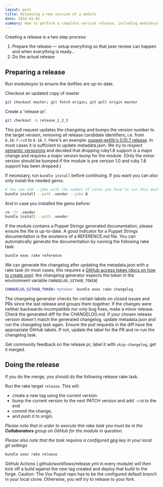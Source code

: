 ```yaml
---
layout: post
title: Releasing a new version of a module
date: 2016-01-01
summary: How to perform a complete version release, including modulesync and publication.
---
```


Creating a release is a two step process:
1. Prepare the release — setup everything so that peer review can happen and when everything is ready…
2. Do the actual release

## Preparing a release

Run modulesync to ensure the dotfiles are up-to-date.

Checkout an updated copy of master

```bash
git checkout master; git fetch origin; git pull origin master
```

Create a 'release pr'.

```bash
git checkout -b release_1_2_3
```

This pull request updates the changelog and bumps the
version number to the target version, removing all release candidate
identifiers, i.e. from `0.10.7-rc0` to `0.10.7`. Here's an example:
[puppet-extlib's 0.10.7 release](https://github.com/voxpupuli/puppet-extlib/pull/43).
In most cases it is sufficient to update metadata.json. We try
to respect [semantic versioning](http://semver.org/) and decided that dropping ruby1.8
support is a major change and requires a major version bump for the module.
(Only the minor version should be bumped if the module is pre version 1.0 and
ruby 1.8 support has been dropped.)

If necessary, run `bundle install` before continuing. If you want you can also only install the needed gems:

```bash
# You can add --jobs with the number of cores you have to run this much faster in parallel.
bundle install --path .vendor --jobs 8
```

And in case you installed the gems before:

```bash
rm -fr .vendor
bundle install --path .vendor
```

If the module contains a Puppet Strings generated documentation, please
ensure the file is up-to-date. A good indicator for a Puppet Strings
documentation is the existence of a REFERENCE.md file. You can automatically
generate the documentation by running the following rake task:

```bash
bundle exec rake reference
```

We can generate the changelog after updating the metadata.json with a rake task
(in most cases, this requires a
[GitHub access token (docs on how to create one)](https://help.github.com/en/github/authenticating-to-github/creating-a-personal-access-token-for-the-command-line):
the changelog generator expects the token in the environment variable `CHANGELOG_GITHUB_TOKEN`)

```bash
CHANGELOG_GITHUB_TOKEN='mytoken' bundle exec rake changelog
```

The changelog generator checks for certain labels on closed issues and PRs
since the last release and groups them together. If the changes were neither
backwards-incompatible nor only bug fixes, make a minor release. Check the
generated diff for the CHANGELOG.md. If your chosen release version doesn't
match the generated changelog, update metadata.json and run the changelog task
again. Ensure the pull requests in the diff have the appropriate GitHub labels.
If not, update the label for the PR and re-run the changelog task.

Get community feedback on the release pr, label it with `skip-changelog`, get it merged.

## Doing the release


If you do the merge, you should do the following release rake task.

Run the rake target `release`. This will:

* create a new tag using the current version
* bump the current version to the next PATCH version and add `-rc0` to the end
* commit the change,
* and push it to origin.

*Please note that in order to execute this rake task you must be in the __Collaborators__ group on GitHub for the module in question.*

*Please also note that the task requires a configured gpg key in your local git settings*

```bash
bundle exec rake release
```

GitHub Actions (.github/workflows/release.yml in every module) will then kick
off a build against the new tag created and deploy that build to the forge.
Caution: The Vox Pupuli repo has to be the configured default branch in your
local clone. Otherwise, you will try to release to your fork.
